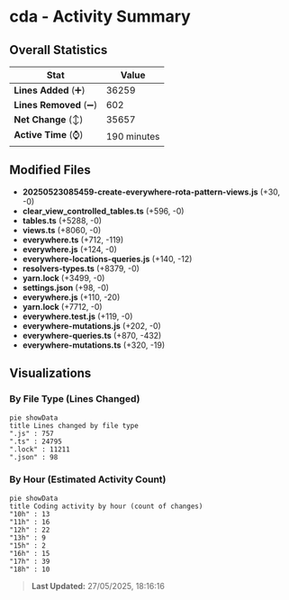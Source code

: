 # cda - Activity Summary 

## Overall Statistics

| Stat                   | Value                                                             |
| ---------------------- | ----------------------------------------------------------------- |
| **Lines Added** (➕)   | 36259                                          |
| **Lines Removed** (➖) | 602                                        |
| **Net Change** (↕)    | 35657                |
| **Active Time** (⌚)   | 190 minutes |


## Modified Files
- **20250523085459-create-everywhere-rota-pattern-views.js** (+30, -0)
- **clear_view_controlled_tables.ts** (+596, -0)
- **tables.ts** (+5288, -0)
- **views.ts** (+8060, -0)
- **everywhere.ts** (+712, -119)
- **everywhere.js** (+124, -0)
- **everywhere-locations-queries.js** (+140, -12)
- **resolvers-types.ts** (+8379, -0)
- **yarn.lock** (+3499, -0)
- **settings.json** (+98, -0)
- **everywhere.js** (+110, -20)
- **yarn.lock** (+7712, -0)
- **everywhere.test.js** (+119, -0)
- **everywhere-mutations.js** (+202, -0)
- **everywhere-queries.ts** (+870, -432)
- **everywhere-mutations.ts** (+320, -19)

## Visualizations

### By File Type (Lines Changed)

```mermaid
pie showData
title Lines changed by file type
".js" : 757
".ts" : 24795
".lock" : 11211
".json" : 98
```

### By Hour (Estimated Activity Count)

```mermaid
pie showData
title Coding activity by hour (count of changes)
"10h" : 13
"11h" : 16
"12h" : 22
"13h" : 9
"15h" : 2
"16h" : 15
"17h" : 39
"18h" : 10
```


> **Last Updated:** 27/05/2025, 18:16:16